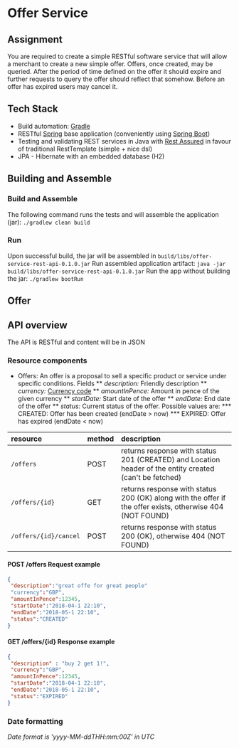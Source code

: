 # Offer Service

## Assignment

You are required to create a simple RESTful software service that will
allow a merchant to create a new simple offer. Offers, once created, may be
queried. After the period of time defined on the offer it should expire and
further requests to query the offer should reflect that somehow. Before an offer
has expired users may cancel it.

## Tech Stack

* Build automation: [Gradle](https://gradle.org/)
* RESTful [Spring](https://docs.spring.io/spring/docs/5.0.5.RELEASE/spring-framework-reference) base application
(conveniently using [Spring Boot](https://projects.spring.io/spring-boot/))
* Testing and validating REST services in Java with [Rest Assured](http://rest-assured.io/) in favour of traditional RestTemplate (simple + nice dsl)
* JPA - Hibernate with an embedded database (H2)

## Building and Assemble

### Build and Assemble
The following command runs the tests and will assemble the application (jar):
`./gradlew clean build`

### Run

Upon successful build, the jar will be assembled in `build/libs/offer-service-rest-api-0.1.0.jar`
Run assembled application artifact: `java -jar build/libs/offer-service-rest-api-0.1.0.jar`
Run the app without building the jar: `./gradlew bootRun`

## Offer

## API overview
The API is RESTful and content will be in JSON

### Resource components

* Offers: An offer is a proposal to sell a specific product or service under specific conditions. Fields
** *description:* Friendly description
** *currency:* [Currency code](https://en.wikipedia.org/wiki/ISO_4217)
** *amountInPence:* Amount in pence of the given currency
** *startDate:* Start date of the offer
** *endDate:* End date of the offer
** *status:* Current status of the offer. Possible values are:
*** CREATED: Offer has been created (endDate > now)
*** EXPIRED: Offer has expired (endDate < now)

| resource             | method   |description                       |
|:---------------------|:---------|:---------------------------------|
| `/offers`            |   POST   | returns response with status 201 (CREATED) and Location header of the entity created (can't be fetched) |
| `/offers/{id}`       |   GET    | returns response with status 200 (OK) along with the offer  if the offer exists, otherwise 404 (NOT FOUND)|
| `/offers/{id}/cancel`|   POST   | returns response with status 200 (OK), otherwise 404 (NOT FOUND)|


#### POST /offers Request example
```json
{
 "description":"great offe for great people"
 "currency":"GBP",
 "amountInPence":12345,
 "startDate":"2018-04-1 22:10",
 "endDate":"2018-05-1 22:10",
 "status":"CREATED"
}
```



#### GET /offers/{id} Response example
```json
{
 "description" : "buy 2 get 1!",
 "currency":"GBP",
 "amountInPence":12345,
 "startDate":"2018-04-1 22:10",
 "endDate":"2018-05-1 22:10",
 "status":"EXPIRED"
}
```

### Date formatting
_Date format is 'yyyy-MM-ddTHH:mm:00Z' in UTC_

